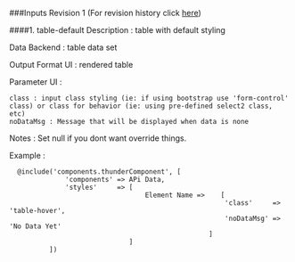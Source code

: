 ###Inputs
Revision 1 (For revision history click [here](https://github.com/ThunderID/ThunderComponents/blob/master/Contracts/UI/log-inputs.mdown))

####1. table-default
Description : table with default styling 

Data Backend : table data set

Output Format UI : rendered table

Parameter UI : 

	class : input class styling (ie: if using bootstrap use 'form-control' class) or class for behavior (ie: using pre-defined select2 class, etc)
	noDataMsg : Message that will be displayed when data is none
  
Notes :
	Set null if you dont want override things.

Example :

      @include('components.thunderComponent', [
                  'components' => APi Data, 
                  'styles'     => [
                                      Element Name =>    [
                                                          'class'     => 'table-hover',
                                                          'noDataMsg' => 'No Data Yet'
                                                      ]
                                  ]
              ])
